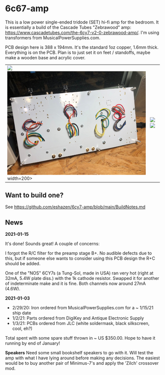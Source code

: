 # 6c67-amp

This is a low power single-ended tridode (SET) hi-fi amp for the
bedroom.  It is essentially a build of the Cascade Tubes "Zebrawood"
amp: https://www.cascadetubes.com/the-6cy7-v2-0-zebrawood-amp/.  I'm
using transformers from MusicalPowerSupplies.com.

PCB design here is 388 x 194mm.  It's the standard 1oz copper, 1.6mm thick.
Everything is on the PCB.  Plan is to just set it on feet / standoffs, maybe make
a wooden base and acrylic cover.

<table>
  <tr><td>
<img src="https://github.com/eshazen/6cy7-amp/blob/main/pix/under_test.jpg" width=400>
  <img src="https://github.com/eshazen/6cy7-amp/blob/main/pix/bottom.jpg"> width=200>
  <td>
<img src="https://github.com/eshazen/6cy7-amp/blob/main/pix/bare_pcb.jpg" width=250>
<img src="https://github.com/eshazen/6cy7-amp/blob/main/pix/top_view.jpg" width=250>
</table>

## Want to build one?

See https://github.com/eshazen/6cy7-amp/blob/main/BuildNotes.md


## News

**2021-01-15**

It's done!  Sounds great!  A couple of concerns:

I forgot the R/C filter for the preamp stage B+.  No audible defects due to this, but if someone else wants
to consider using this PCB design the R+C should be added.

One of the "NOS" 6CY7s (a Tung-Sol, made in USA) ran very hot (right at 32mA, 5.4W plate diss.) with
the 1k cathode resistor.  Swapped it for another of indeterminate make and it is fine.  Both channels
now around 27mA (4.6W).

**2021-01-03**

* 2/29/20: Iron ordered from MusicalPowerSupplies.com for a ~ 1/15/21 ship date
* 1/2/21: Parts ordered from DigiKey and Antique Electronic Supply
* 1/3/21: PCBs ordered from JLC (white soldermask, black silkscreen, cool, eh?)

Total spent with some spare stuff thrown in ~ US $350.00.  Hope to have it running by end of January!

**Speakers** Need some small bookshelf speakers to go with it.  Will test the amp with what I have lying around before making any decisions.  The easiest would be to buy another pair of Minimus-7's and apply the 'Zilch' crossover mod.
